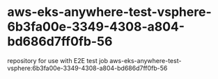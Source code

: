# aws-eks-anywhere-test-vsphere-6b3fa00e-3349-4308-a804-bd686d7ff0fb-56
repository for use with E2E test job aws-eks-anywhere-test-vsphere:6b3fa00e-3349-4308-a804-bd686d7ff0fb-56
